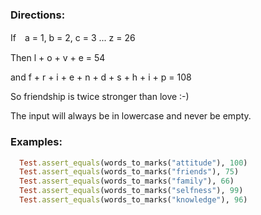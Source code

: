 ### Directions:

If　a = 1, b = 2, c = 3 ... z = 26

Then l + o + v + e = 54

and f + r + i + e + n + d + s + h + i + p = 108

So friendship is twice stronger than love :-)

The input will always be in lowercase and never be empty.

### Examples:  

```ruby
  Test.assert_equals(words_to_marks("attitude"), 100)
  Test.assert_equals(words_to_marks("friends"), 75)
  Test.assert_equals(words_to_marks("family"), 66)
  Test.assert_equals(words_to_marks("selfness"), 99)
  Test.assert_equals(words_to_marks("knowledge"), 96)
  ```